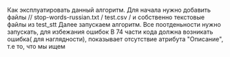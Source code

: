 Как эксплуатировать данный алгоритм.
Для начала нужно добавить файлы // stop-words-russian.txt / test.csv / и собственно текстовые файлы из test_stt
Далее запускаем алгоритм. Все поотденьности нужно запускать, для избежания ошибок
В 74 части кода должна возникать ошибка( для наглядности), показывает отсутствие атрибута "Описание", т.е то, что мы ищем

